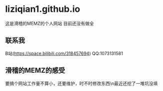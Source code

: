 # liziqian1.github.io
这是滑稽的MEMZ的个人网站
目前还没有做全
## 联系我
B站(https://space.bilibili.com/318457694)
QQ:1073131581
## 滑稽的MEMZ的感受
要搞个网站工作量不算小，还要维护，时不时修改东西\n最近还挖了一堆坑没填
